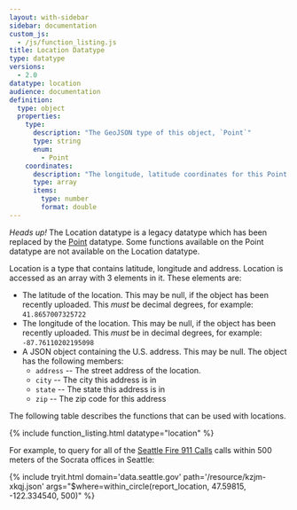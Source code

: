 ```yaml
---
layout: with-sidebar
sidebar: documentation
custom_js:
  - /js/function_listing.js
title: Location Datatype
type: datatype
versions:
  - 2.0
datatype: location
audience: documentation
definition:
  type: object
  properties:
    type:
      description: "The GeoJSON type of this object, `Point`"
      type: string
      enum:
        - Point
    coordinates:
      description: "The longitude, latitude coordinates for this Point, in WGS84"
      type: array
      items:
        type: number
        format: double
---
```


<div class="alert alert-info">
  <em>Heads up!</em> The Location datatype is a legacy datatype which has been replaced by the <a href="/docs/datatypes/point.html">Point</a> datatype. Some functions available on the Point datatype are not available on the Location datatype.
</div>

Location is a type that contains latitude, longitude and address. Location is accessed as an array with 3 elements in it. These elements are:

- The latitude of the location. This may be null, if the object has been recently uploaded. This _must_ be decimal degrees, for example: `41.8657007325722`
- The longitude of the location. This may be null, if the object has been recently uploaded. This _must_ be in decimal degrees, for example: `-87.76110202195098`
- A JSON object containing the U.S. address. This may be null. The object has the following members:
  - `address` -- The street address of the location.
  - `city` -- The city this address is in
  - `state` -- The state this address is in
  - `zip` -- The zip code for this address

The following table describes the functions that can be used with locations.

{% include function_listing.html datatype="location" %}

For example, to query for all of the [Seattle Fire 911 Calls](https://data.seattle.gov/Public-Safety/Seattle-Real-Time-Fire-911-Calls/kzjm-xkqj) calls within 500 meters of the Socrata offices in Seattle:

{% include tryit.html domain='data.seattle.gov' path='/resource/kzjm-xkqj.json' args="$where=within_circle(report_location, 47.59815, -122.334540, 500)" %}

